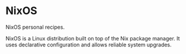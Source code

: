 # NixOS
NixOS personal recipes.

NixOS is a Linux distribution built on top of the Nix package manager. It uses declarative configuration and allows reliable system upgrades.
